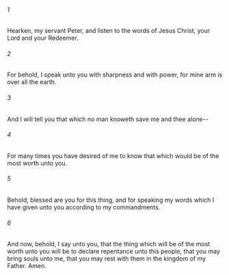 ###### 1
Hearken, my servant Peter, and listen to the words of Jesus Christ, your Lord and your Redeemer.

###### 2
For behold, I speak unto you with sharpness and with power, for mine arm is over all the earth.

###### 3
And I will tell you that which no man knoweth save me and thee alone--

###### 4
For many times you have desired of me to know that which would be of the most worth unto you.

###### 5
Behold, blessed are you for this thing, and for speaking my words which I have given unto you according to my commandments.

###### 6
And now, behold, I say unto you, that the thing which will be of the most worth unto you will be to declare repentance unto this people, that you may bring souls unto me, that you may rest with them in the kingdom of my Father. Amen.

